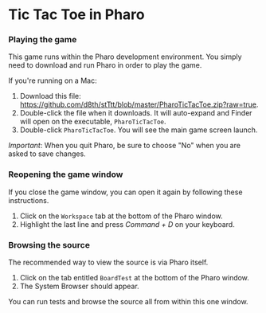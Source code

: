 Tic Tac Toe in Pharo
=====


### Playing the game

This game runs within the Pharo development environment. You simply need to download and run Pharo in order to play the game.

If you're running on a Mac:

1. Download this file: https://github.com/d8th/stTtt/blob/master/PharoTicTacToe.zip?raw=true.
1. Double-click the file when it downloads. It will auto-expand and Finder will open on the executable, `PharoTicTacToe`.
1. Double-click `PharoTicTacToe`. You will see the main game screen launch.

*Important*: When you quit Pharo, be sure to choose "No" when you are asked to save changes.


### Reopening the game window

If you close the game window, you can open it again by following these instructions.

1. Click on the `Workspace` tab at the bottom of the Pharo window.
2. Highlight the last line and press *Command + D* on your keyboard.

### Browsing the source

The recommended way to view the source is via Pharo itself.

1. Click on the tab entitled `BoardTest` at the bottom of the Pharo window.
2. The System Browser should appear.

You can run tests and browse the source all from within this one window.




